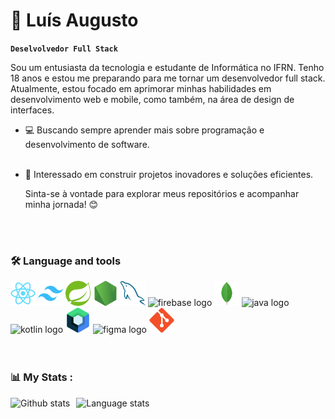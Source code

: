 # 👾 Luís Augusto

**`Deselvolvedor Full Stack`**

Sou um entusiasta da tecnologia e estudante de Informática no IFRN. Tenho 18 anos e estou me preparando para me tornar um desenvolvedor full stack. Atualmente, estou focado em aprimorar minhas habilidades em desenvolvimento web e mobile, como também, na área de design de interfaces.
<br>

- 💻 Buscando sempre aprender mais sobre programação e desenvolvimento de software.  
  <br>
- 🚀 Interessado em construir projetos inovadores e soluções eficientes.
  
  Sinta-se à vontade para explorar meus repositórios e acompanhar minha jornada! 😊

<br>
<br>

### 🛠 Language and tools


<div align="left">
  <img src="https://raw.githubusercontent.com/devicons/devicon/ca28c779441053191ff11710fe24a9e6c23690d6/icons/react/react-original.svg" height="40" alt="tailwindcss logo">
  <img src="https://raw.githubusercontent.com/devicons/devicon/ca28c779441053191ff11710fe24a9e6c23690d6/icons/tailwindcss/tailwindcss-original.svg" height="40" alt="react logo">
  <img src="https://raw.githubusercontent.com/devicons/devicon/ca28c779441053191ff11710fe24a9e6c23690d6/icons/spring/spring-original.svg" height="40" alt="spring logo">
  <img src="https://raw.githubusercontent.com/devicons/devicon/ca28c779441053191ff11710fe24a9e6c23690d6/icons/nodejs/nodejs-original.svg" height="40" alt="nodejs logo">
  <img src="https://raw.githubusercontent.com/devicons/devicon/ca28c779441053191ff11710fe24a9e6c23690d6/icons/mysql/mysql-original.svg" height="40" alt="mysql logo"  />
  <img src="https://cdn.jsdelivr.net/gh/devicons/devicon/icons/firebase/firebase-plain-wordmark.svg" height="40" alt="firebase logo"  />
  <img src="https://raw.githubusercontent.com/devicons/devicon/ca28c779441053191ff11710fe24a9e6c23690d6/icons/mongodb/mongodb-original.svg" height="40" alt="mongo logo"  />
  <img src="https://cdn.jsdelivr.net/gh/devicons/devicon/icons/java/java-original.svg" height="40" alt="java logo"  />
  <img src="https://cdn.jsdelivr.net/gh/devicons/devicon/icons/kotlin/kotlin-original.svg" height="40" alt="kotlin logo"  />
    <img src="https://raw.githubusercontent.com/devicons/devicon/ca28c779441053191ff11710fe24a9e6c23690d6/icons/jetpackcompose/jetpackcompose-original.svg" height="40" alt="jetpackcompose logo"  />
  <img src="https://cdn.jsdelivr.net/gh/devicons/devicon/icons/figma/figma-original.svg" height="40" alt="figma logo"  />
  <img src="https://raw.githubusercontent.com/devicons/devicon/ca28c779441053191ff11710fe24a9e6c23690d6/icons/git/git-original.svg" height="40" alt="git logo"  />
</div>

<br>
<br>

### 📊   My Stats :</h3>

<img 
align="left"
alt="Github stats"
height="150"
style="padding-right: 10px;"
src="https://github-readme-stats.vercel.app/api?username=LuisAugustoDev&show_icons=true&theme=tokyonight"/>

<img 
align="left"
alt="Language stats"
height="150"
src="https://github-readme-stats.vercel.app/api/top-langs/?username=LuisAugustoDev&layout=compact&theme=tokyonight&hide_progress=true"/>
